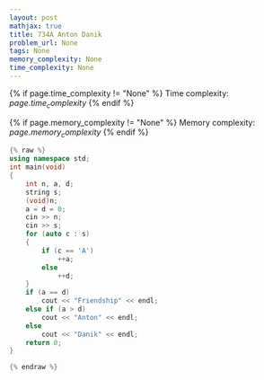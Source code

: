 ```yaml
---
layout: post
mathjax: true
title: 734A Anton Danik
problem_url: None
tags: None
memory_complexity: None
time_complexity: None
---
```




{% if page.time_complexity != "None" %}
Time complexity: ${{ page.time_complexity }}$
{% endif %}

{% if page.memory_complexity != "None" %}
Memory complexity: ${{ page.memory_complexity }}$
{% endif %}

```cpp
{% raw %}
using namespace std;
int main(void)
{
    int n, a, d;
    string s;
    (void)n;
    a = d = 0;
    cin >> n;
    cin >> s;
    for (auto c : s)
    {
        if (c == 'A')
            ++a;
        else
            ++d;
    }
    if (a == d)
        cout << "Friendship" << endl;
    else if (a > d)
        cout << "Anton" << endl;
    else
        cout << "Danik" << endl;
    return 0;
}

{% endraw %}
```